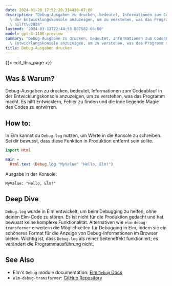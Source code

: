 ```yaml
---
date: 2024-01-20 17:52:20.334430-07:00
description: "Debug-Ausgaben zu drucken, bedeutet, Informationen zum Codeablauf in\
  \ der Entwicklungskonsole anzuzeigen, um zu verstehen, was das Programm macht. Es\
  \ hilft\u2026"
lastmod: '2024-03-13T22:44:53.807582-06:00'
model: gpt-4-1106-preview
summary: "Debug-Ausgaben zu drucken, bedeutet, Informationen zum Codeablauf in der\
  \ Entwicklungskonsole anzuzeigen, um zu verstehen, was das Programm macht. Es hilft\u2026"
title: Debug-Ausgaben drucken
---
```


{{< edit_this_page >}}

## Was & Warum?
Debug-Ausgaben zu drucken, bedeutet, Informationen zum Codeablauf in der Entwicklungskonsole anzuzeigen, um zu verstehen, was das Programm macht. Es hilft Entwicklern, Fehler zu finden und die inne liegende Magie des Codes zu entwirren.

## How to:
In Elm kannst du `Debug.log` nutzen, um Werte in die Konsole zu schreiben. Sei dir bewusst, dass diese Funktion in Produktion entfernt sein sollte.

```elm
import Html

main =
  Html.text (Debug.log "MyValue" "Hello, Elm!")
```

Ausgabe in der Konsole:

```
MyValue: "Hello, Elm!"
```

## Deep Dive
`Debug.log` wurde in Elm entwickelt, um beim Debugging zu helfen, ohne deinen Elm-Code zu stören. Es ist nicht für die Produktion gedacht und hat bewusst keine komplexe Funktionalität. Alternativen wie `elm-debug-transformer` erweitern die Möglichkeiten für Debugging in Elm, indem sie ein schöneres Format für die Anzeige von Debug-Informationen im Browser bieten. Wichtig ist, dass `Debug.log` als reiner Seiteneffekt funktioniert; es verändert die Programmausführung nicht.

## See Also
- Elm's `Debug` module documentation: [Elm `Debug` Docs](https://package.elm-lang.org/packages/elm/core/latest/Debug)
- `elm-debug-transformer`: [GitHub Repository](https://github.com/kraklin/elm-debug-transformer)
